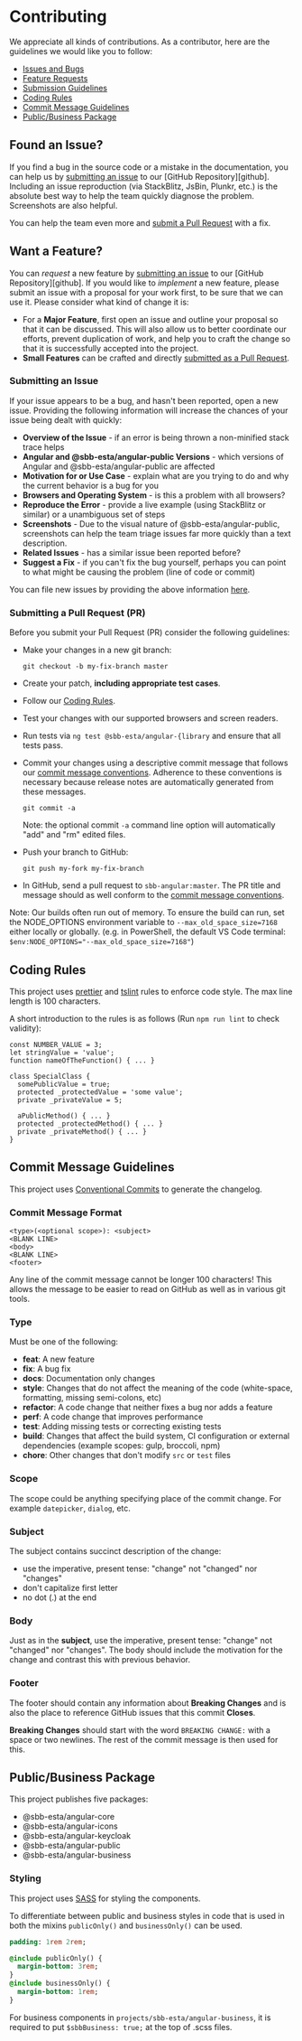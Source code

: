 # Contributing

We appreciate all kinds of contributions. As a contributor, here are the guidelines we would like you to follow:

 - [Issues and Bugs](#issue)
 - [Feature Requests](#feature)
 - [Submission Guidelines](#submit-pr)
 - [Coding Rules](#rules)
 - [Commit Message Guidelines](#commit)
 - [Public/Business Package](#public-business)

## <a name="issue"></a> Found an Issue?
If you find a bug in the source code or a mistake in the documentation, you can help us by
[submitting an issue](#submit-issue) to our [GitHub Repository][github]. Including an issue 
reproduction (via StackBlitz, JsBin, Plunkr, etc.) is the absolute best way to help the team quickly
diagnose the problem. Screenshots are also helpful.

You can help the team even more and [submit a Pull Request](#submit-pr) with a fix.


## <a name="feature"></a> Want a Feature?
You can *request* a new feature by [submitting an issue](#submit-issue) to our [GitHub
Repository][github]. If you would like to *implement* a new feature, please submit an issue with
a proposal for your work first, to be sure that we can use it. 
Please consider what kind of change it is:

* For a **Major Feature**, first open an issue and outline your proposal so that it can be
discussed. This will also allow us to better coordinate our efforts, prevent duplication of work,
and help you to craft the change so that it is successfully accepted into the project.
* **Small Features** can be crafted and directly [submitted as a Pull Request](#submit-pr).


### <a name="submit-issue"></a> Submitting an Issue
If your issue appears to be a bug, and hasn't been reported, open a new issue.
Providing the following information will increase the
chances of your issue being dealt with quickly:

* **Overview of the Issue** - if an error is being thrown a non-minified stack trace helps
* **Angular and @sbb-esta/angular-public Versions** - which versions of Angular and @sbb-esta/angular-public are affected
* **Motivation for or Use Case** - explain what are you trying to do and why the current behavior
    is a bug for you
* **Browsers and Operating System** - is this a problem with all browsers?
* **Reproduce the Error** - provide a live example (using StackBlitz or similar) or a unambiguous set of steps
* **Screenshots** - Due to the visual nature of @sbb-esta/angular-public, screenshots can help the team
    triage issues far more quickly than a text description.
* **Related Issues** - has a similar issue been reported before?
* **Suggest a Fix** - if you can't fix the bug yourself, perhaps you can point to what might be
    causing the problem (line of code or commit)

You can file new issues by providing the above information [here](https://github.com/SchweizerischeBundesbahnen/sbb-angular/issues/new).


### <a name="submit-pr"></a> Submitting a Pull Request (PR)
Before you submit your Pull Request (PR) consider the following guidelines:

* Make your changes in a new git branch:

     ```shell
     git checkout -b my-fix-branch master
     ```

* Create your patch, **including appropriate test cases**.
* Follow our [Coding Rules](#rules).
* Test your changes with our supported browsers and screen readers.
* Run tests via `ng test @sbb-esta/angular-{library` and ensure that all tests pass.
* Commit your changes using a descriptive commit message that follows our
  [commit message conventions](#commit). Adherence to these conventions
  is necessary because release notes are automatically generated from these messages.

     ```shell
     git commit -a
     ```
  Note: the optional commit `-a` command line option will automatically "add" and "rm" edited files.

* Push your branch to GitHub:

    ```shell
    git push my-fork my-fix-branch
    ```

* In GitHub, send a pull request to `sbb-angular:master`.
The PR title and message should as well conform to the [commit message conventions](#commit).

Note: Our builds often run out of memory. To ensure the build can run, set the NODE_OPTIONS environment variable
to `--max_old_space_size=7168` either locally or globally.
(e.g. in PowerShell, the default VS Code terminal: `$env:NODE_OPTIONS="--max_old_space_size=7168"`)


## <a name="rules"></a> Coding Rules
This project uses [prettier](https://prettier.io/) and [tslint](https://palantir.github.io/tslint/) rules to enforce code style.
The max line length is 100 characters.

A short introduction to the rules is as follows (Run `npm run lint` to check validity):

```
const NUMBER_VALUE = 3;
let stringValue = 'value';
function nameOfTheFunction() { ... }

class SpecialClass {
  somePublicValue = true;
  protected _protectedValue = 'some value';
  private _privateValue = 5;

  aPublicMethod() { ... }
  protected _protectedMethod() { ... }
  private _privateMethod() { ... }
}
```

## <a name="commit"></a> Commit Message Guidelines

This project uses [Conventional Commits](https://www.conventionalcommits.org/) to generate the changelog.

### Commit Message Format
```
<type>(<optional scope>): <subject>
<BLANK LINE>
<body>
<BLANK LINE>
<footer>
```

Any line of the commit message cannot be longer 100 characters! This allows the message to be easier
to read on GitHub as well as in various git tools.

### Type
Must be one of the following:

* **feat**: A new feature
* **fix**: A bug fix
* **docs**: Documentation only changes
* **style**: Changes that do not affect the meaning of the code (white-space, formatting, missing
  semi-colons, etc)
* **refactor**: A code change that neither fixes a bug nor adds a feature
* **perf**: A code change that improves performance
* **test**: Adding missing tests or correcting existing tests
* **build**: Changes that affect the build system, CI configuration or external dependencies
            (example scopes: gulp, broccoli, npm)
* **chore**: Other changes that don't modify `src` or `test` files

### Scope
The scope could be anything specifying place of the commit change. For example
`datepicker`, `dialog`, etc.

### Subject
The subject contains succinct description of the change:

* use the imperative, present tense: "change" not "changed" nor "changes"
* don't capitalize first letter
* no dot (.) at the end

### Body
Just as in the **subject**, use the imperative, present tense: "change" not "changed" nor "changes".
The body should include the motivation for the change and contrast this with previous behavior.

### Footer
The footer should contain any information about **Breaking Changes** and is also the place to
reference GitHub issues that this commit **Closes**.

**Breaking Changes** should start with the word `BREAKING CHANGE:` with a space or two newlines.
The rest of the commit message is then used for this.

## <a name="public-business"></a> Public/Business Package
This project publishes five packages:

* @sbb-esta/angular-core
* @sbb-esta/angular-icons
* @sbb-esta/angular-keycloak
* @sbb-esta/angular-public
* @sbb-esta/angular-business

### Styling
This project uses [SASS](https://sass-lang.com/) for styling the components.

To differentiate between public and business styles in code that is used in both the
mixins `publicOnly()` and `businessOnly()` can be used.

```sass
padding: 1rem 2rem;

@include publicOnly() {
  margin-bottom: 3rem;
}
@include businessOnly() {
  margin-bottom: 1rem;
}
```

For business components in `projects/sbb-esta/angular-business`, it is required to put `$sbbBusiness: true;` at the top of .scss files.
